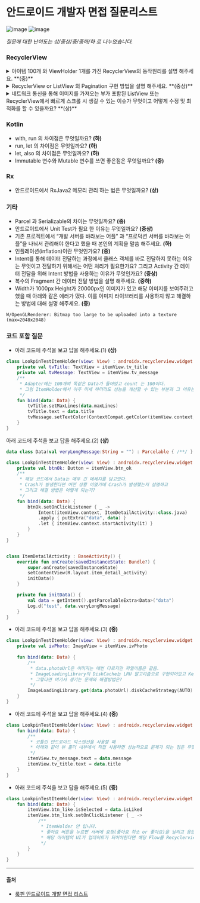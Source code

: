 # 안드로이드 개발자 면접 질문리스트
![image](https://github.com/chihyeonwon/tech_interview/assets/58906858/185c0af9-cc8b-4d42-b6db-a91c70e9aa9b)
![image](https://github.com/chihyeonwon/tech_interview/assets/58906858/bf14d98d-3a37-44f9-8b0a-ae4a2d2e1292)


*질문에 대한 난이도는 상/중상/중/중하/하 로 나누었습니다.*

### RecyclerView
<details markdown="1">
<summary> 아이템 100개 와 ViewHolder 1개를 가진 RecyclerView의 동작원리를 설명 해주세요. **(중)**</summary>

<!--내용 적는공간-->
</details>
<details markdown="1">
<summary> RecyclerView or ListView 의 Pagination 구현 방법을 설명 해주세요. **(중상)** </summary>

<!--내용 적는공간-->
</details>
<details markdown="1">
<summary> 네트워크 통신을 통해 이미지를 가져오는 뷰가 포함된 ListView 또는 RecyclerView에서 빠르게 스크롤 시 생길 수 있는 이슈가 무엇이고 어떻게 수정 및 최적화를 할 수 있을까요? **(상)** </summary>

<!--내용 적는공간-->
</details>


### Kotlin
- with, run 의 차이점은 무엇일까요? **(하)**
- run, let 의 차이점은 무엇일까요? **(하)**
- let, also 의 차이점은 무엇일까요? **(하)**
- Immutable 변수와 Mutable 변수를 쓰면 좋은점은 무엇일까요? **(중)**

### Rx
- 안드로이드에서 RxJava2 메모리 관리 하는 법은 무엇일까요? **(상)**

### 기타
- Parcel 과 Serializable의 차이는 무엇일까요? **(중)**
- 안드로이드에서 Unit Test가 필요 한 이유는 무엇일까요? **(중상)**
- 기존 프로젝트에서 “개발 서버를 바라보는 어플” 과 “프로덕션 서버를 바라보는 어플”을 나눠서 관리해야 한다고 했을 때 본인의 계획을 말씀 해주세요. **(하)**
- 인플레이션(inflation)이란 무엇인가요? **(중)**
- Intent를 통해 데이터 전달하는 과정에서 클래스 객체를 바로 전달하지 못하는 이유는 무엇이고 전달하기 위해서는 어떤 처리가 필요한가요? 그리고 Activity 간 데이터 전달을 위해 Intent 방법을 사용하는 이유가 무엇인가요? **(중상)**
- 복수의 Fragment 간 데이터 전달 방법을 설명 해주세요. **(중하)**
- Width가 1000px Height가 20000px인 이미지가 있고 해당 이미지를 보여주려고 했을 때 아래와 같은 에러가 떴다. 이를 이미지 라이브러리를 사용하지 않고 해결하는 방법에 대해 설명 해주세요. **(중)**
```
W/OpenGLRenderer: Bitmap too large to be uploaded into a texture (max=2048x2048)
```

### 코드 포함 질문

- 아래 코드에 주석을 보고 답을 해주세요.(1) **(상)**

```Kotlin
class LookpinTestItemHolder(view: View) : androidx.recyclerview.widget.RecyclerView.ViewHolder(view) {
    private val tvTitle: TextView = itemView.tv_title
    private val tvMessage: TextView = itemView.tv_message
    /** 
     * Adapter에는 100개의 똑같은 Data가 들어있고 count 는 100이다.
     * 그럼 ItemHolder에서 아주 미세 하더라도 성능을 개선할 수 있는 부분과 그 이유는?
     */
    fun bind(data: Data) {
        tvTitle.setMaxLines(data.maxLines)
        tvTitle.text = data.title
        tvMessage.setTextColor(ContextCompat.getColor(itemView.context, R.color.message_gray_10)
    }
}
```

아래 코드에 주석을 보고 답을 해주세요.(2) **(상)**

```Kotlin
data class Data(val veryLongMessage:String = "") : Parcelable { /**/ }

class LookpinTestItemHolder(view: View) : androidx.recyclerview.widget.RecyclerView.ViewHolder(view) {
    private val btnOk: Button = itemView.btn_ok
    /**
     * 해당 코드에서 Data는 매우 긴 메세지를 담고있다.
     * Crash가 발생한다면 어떤 상황 이였기에 Crash가 발생했는지 설명하고
     * 그리고 해결 방법은 어떻게 되는가?
     */
    fun bind(data: Data) {
        btnOk.setOnClickListener { _ ->
            Intent(itemView.context, ItemDetailActivity::class.java)
            .apply { putExtra("data", data) }
            .let { itemView.context.startActivity(it) }
        }
    }
}


class ItemDetailActivity : BaseActivity() {
    override fun onCreate(savedInstanceState: Bundle?) {
        super.onCreate(savedInstanceState)
        setContentView(R.layout.item_detail_activity)
        initData()
    }

    private fun initData() {
        val data = getIntent().getParcelableExtra<Data>("data")
        Log.d("test", data.veryLongMessage)
    }
}
```


- 아래 코드에 주석을 보고 답을 해주세요.(3) **(중)**

```Kotlin
class LookpinTestItemHolder(view: View) : androidx.recyclerview.widget.RecyclerView.ViewHolder(view) {
    private val ivPhoto: ImageView = itemView.ivPhoto
	
    fun bind(data: Data) {
        /** 
         * data.photoUrl은 이미지는 매번 다르지만 파일이름은 같음.
         * ImageLoadingLibrary의 DiskCache는 LRU 알고리즘으로 구현되어있고 Key는 URL을 암호화한 값입니다.
         * 그렇다면 여기서 생기는 문제와 해결방법은?
         */ 
        ImageLoadingLibrary.get(data.photoUrl).diskCacheStrategy(AUTO).into(ivPhoto)
    }
}
```

- 아래 코드에 주석을 보고 답을 해주세요.(4) **(중)**

```Kotlin
class LookpinTestItemHolder(view: View) : androidx.recyclerview.widget.RecyclerView.ViewHolder(view) {
    fun bind(data: Data) {
        /** 
         * 코틀린 안드로이드 익스텐션을 사용할 때
         * 아래와 같이 뷰 홀더 내부에서 직접 사용하면 성능적으로 문제가 되는 점은 무엇일까요?
         */ 
        itemView.tv_message.text = data.message
        itemView.tv_title.text = data.title
    }
}
```

- 아래 코드에 주석을 보고 답을 해주세요.(5) **(중)**

```Kotlin
class LookpinTestItemHolder(view: View) : androidx.recyclerview.widget.RecyclerView.ViewHolder(view) {
    fun bind(data: Data) {
        itemView.btn_like.isSelected = data.isLiked
        itemView.btn_link.setOnClickListener { _ -> 
            /** 
             * ItemHolder 안 입니다.
             * 좋아요 버튼을 누르면 서버에 요청(좋아요 취소 or 좋아요)을 날리고 응답이 오면
             * 해당 아이템의 UI가 업데이트가 되어야한다면 해당 Flow를 Recyclerview, Adapter, ItemHolder를 통해서 설명해주세요.
             */
        }
    }
}
```


---
#### 출처
 - [룩핀 안드로이드 개발 면접 리스트](https://medium.com/lookpin-engineering/%EC%95%88%EB%93%9C%EB%A1%9C%EC%9D%B4%EB%93%9C-%EA%B0%9C%EB%B0%9C%EC%9E%90-%EB%A9%B4%EC%A0%91-%EC%A7%88%EB%AC%B8%EB%A6%AC%EC%8A%A4%ED%8A%B8-63e1de17453b?fbclid=IwAR2eVKry5rTKADIdIIrVD6yBvcIlIfN2cddOYi9S6CE_iGw9YHFCnp6yikw)

